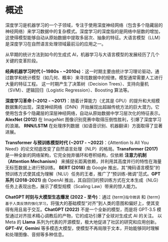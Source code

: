 # 概述

深度学习是机器学习的一个子领域，专注于使用深度神经网络（包含多个隐藏层的神经网络）来学习数据中的复杂模式。深度学习的深度指的是网络中层数的增加，这使得模型能够自动从原始数据中提取多层次、抽象的特征。大语言模型（LLM）是深度学习在自然语言处理领域最前沿的应用之一。

从早期的统计方法到如今的生成式 AI，机器学习与大语言模型的发展经历了几个关键的变革阶段。

**经典机器学习时代 (~1980s - ~2010s)**：这一时期主要由统计学习理论驱动，通过数学和统计模型（如几何、概率）来寻找数据中的规律。模型通常需要人工进行大量的特征工程。
这一时期产生了决策树（Decision Trees）、支持向量机（SVM）、逻辑回归（Logistic Regression）、Boosting 算法等。

**深度学习革命 (~2012 - ~2017)**：随着计算能力（尤其是 GPU）的提升和大规模数据集的出现，深度神经网络（DNN）开始展现出超越传统方法的巨大潜力。它使用包含多个隐藏层的深层神经网络，自动从原始数据中学习层次化的特征表示。**AlexNet (2012)** 在 ImageNet 图像识别竞赛中取得压倒性胜利，引爆了深度学习的浪潮。
**RNN/LSTM** 在处理序列数据（如语音识别、机器翻译）方面取得了显著进展。

**Transformer 与预训练模型时代 (~2017 - ~2022)**：《Attention Is All You Need》的论文彻底改变了自然语言处理（NLP）的格局。**Transformer (2017)** 是一种全新的网络架构，它完全抛弃循环和卷积结构，仅依赖 **注意力机制（Attention Mechanism）** 来捕捉长距离依赖，并利用其高度并行的特性在海量无标签数据上进行预训练。
**BERT (2018)** 由 Google 推出，其“掩码语言模型”的预训练方式使其成为理解（NLU）任务的王者，推广了“预训练-微调”范式。**GPT 系列 (2018-2021)** 由 OpenAI 推出，其自回归的预训练方式在文本生成（NLG）任务上表现出色，展示了模型规模（Scaling Law）带来的惊人能力。

**ChatGPT 时刻与大模型生态爆发 (2022 - 至今)**：通过 {term}`指令微调` 和 {term}`基于人类反馈的强化学习`，将强大的基础模型“对齐”到人类的意图和偏好上，使其变得有用且易于交互。**ChatGPT (2022)** 不是一个全新的模型，而是将 GPT-3.5 模型通过对齐技术精心调教后的产物，它的成功引爆了全球对生成式 AI 的关注。
以 Meta 的 **Llama** 系列为代表的开源模型，极大地促进了社区的研究和应用创新。**GPT-4V**, **Gemini** 等多模态大模型，使模型不再局限于文本，开始能够同时理解和处理图像、音频等多种信息。
